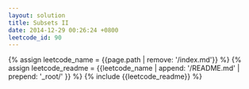 ```yaml
---
layout: solution
title: Subsets II
date: 2014-12-29 00:26:24 +0800
leetcode_id: 90
---
```

{% assign leetcode_name = {{page.path | remove: '/index.md'}}  %}
{% assign leetcode_readme = {{leetcode_name | append: '/README.md' | prepend: '_root/' }}  %}
{% include {{leetcode_readme}} %}
